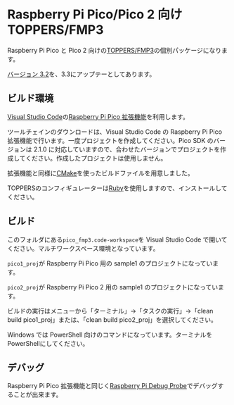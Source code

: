 # Raspberry Pi Pico/Pico 2 向け TOPPERS/FMP3

Raspberry Pi Pico と Pico 2 向けの[TOPPERS/FMP3](https://www.toppers.jp/fmp3-kernel.html)の個別パッケージになります。

[バージョン 3.2](https://www.toppers.jp/fmp3-e-download.html#raspi_pico)を、3.3にアップテーとしてあります。

## ビルド環境

[Visual Studio Code](https://code.visualstudio.com/)の[Raspberry Pi Pico 拡張機能](https://marketplace.visualstudio.com/items?itemName=raspberry-pi.raspberry-pi-pico)を利用します。

ツールチェインのダウンロードは、Visual Studio Code の Raspberry Pi Pico 拡張機能で行います。一度プロジェクトを作成してください。Pico SDK のバージョンは 2.1.0 に対応していますので、合わせたバージョンでプロジェクトを作成してください。作成したプロジェクトは使用しません。

拡張機能と同様に[CMake](https://cmake.org/)を使ったビルドファイルを用意しました。

TOPPERSのコンフィギュレーターは[Ruby](https://www.ruby-lang.org/)を使用しますので、インストールしてください。

## ビルド

このフォルダにある`pico_fmp3.code-workspace`を Visual Studio Code で開いてください。マルチワークスペース環境となっています。

`pico1_proj`が Raspberry Pi Pico 用の sample1 のプロジェクトになっています。

`pico2_proj`が Raspberry Pi Pico 2 用の sample1 のプロジェクトになっています。

ビルドの実行はメニューから「ターミナル」→「タスクの実行」→「clean build pico1_proj」または、「clean build pico2_proj」を選択してください。

Windows では PowerShell 向けのコマンドになっています。ターミナルをPowerShellにしてください。

## デバッグ

Raspberry Pi Pico 拡張機能と同じく[Raspberry Pi Debug Probe](https://www.raspberrypi.com/documentation/microcontrollers/debug-probe.html)でデバッグすることが出来ます。
